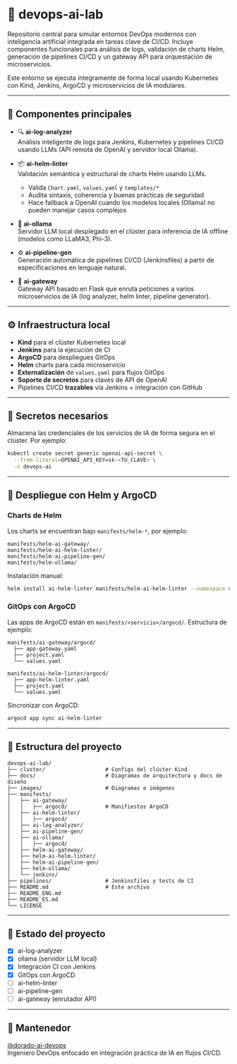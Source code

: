 # 🧪 devops-ai-lab

Repositorio central para simular entornos DevOps modernos con inteligencia artificial integrada en tareas clave de CI/CD. Incluye componentes funcionales para análisis de logs, validación de charts Helm, generación de pipelines CI/CD y un gateway API para orquestación de microservicios.

Este entorno se ejecuta íntegramente de forma local usando Kubernetes con Kind, Jenkins, ArgoCD y microservicios de IA modulares.

---

## 🧱 Componentes principales

- 🔍 **ai-log-analyzer**  
  Análisis inteligente de logs para Jenkins, Kubernetes y pipelines CI/CD usando LLMs (API remota de OpenAI y servidor local Ollama).

- 📦 **ai-helm-linter**  
  Validación semántica y estructural de charts Helm usando LLMs.  
  - Valida `Chart.yaml`, `values.yaml` y `templates/*`  
  - Audita sintaxis, coherencia y buenas prácticas de seguridad  
  - Hace fallback a OpenAI cuando los modelos locales (Ollama) no pueden manejar casos complejos

- 🧠 **ai-ollama**  
  Servidor LLM local desplegado en el clúster para inferencia de IA offline (modelos como LLaMA3, Phi-3).

- ⚙️ **ai-pipeline-gen**  
  Generación automática de pipelines CI/CD (Jenkinsfiles) a partir de especificaciones en lenguaje natural.

- 🔌 **ai-gateway**  
  Gateway API basado en Flask que enruta peticiones a varios microservicios de IA (log analyzer, helm linter, pipeline generator).

---

## ⚙️ Infraestructura local

- **Kind** para el clúster Kubernetes local  
- **Jenkins** para la ejecución de CI  
- **ArgoCD** para despliegues GitOps  
- **Helm** charts para cada microservicio  
- **Externalización** de `values.yaml` para flujos GitOps  
- **Soporte de secretos** para claves de API de OpenAI  
- Pipelines CI/CD **trazables** vía Jenkins + integración con GitHub

---

## 🔐 Secretos necesarios

Almacena las credenciales de los servicios de IA de forma segura en el clúster. Por ejemplo:

```bash
kubectl create secret generic openai-api-secret \
  --from-literal=OPENAI_API_KEY=sk-<TU_CLAVE> \
  -n devops-ai
```

---

## 🚀 Despliegue con Helm y ArgoCD

### Charts de Helm

Los charts se encuentran bajo `manifests/helm-*`, por ejemplo:

```
manifests/helm-ai-gateway/
manifests/helm-ai-helm-linter/
manifests/helm-ai-pipeline-gen/
manifests/helm-ollama/
```

Instalación manual:

```bash
helm install ai-helm-linter manifests/helm-ai-helm-linter --namespace devops-ai
```

### GitOps con ArgoCD

Las apps de ArgoCD están en `manifests/<servicio>/argocd/`. Estructura de ejemplo:

```
manifests/ai-gateway/argocd/
  ├── app-gateway.yaml
  ├── project.yaml
  └── values.yaml

manifests/ai-helm-linter/argocd/
  ├── app-helm-linter.yaml
  ├── project.yaml
  └── values.yaml
```

Sincronizar con ArgoCD:

```bash
argocd app sync ai-helm-linter
```

---

## 📂 Estructura del proyecto

```
devops-ai-lab/
├── cluster/                   # Configs del clúster Kind
├── docs/                      # Diagramas de arquitectura y docs de diseño
├── images/                    # Diagramas e imágenes
├── manifests/
│   ├── ai-gateway/
│   │   ├── argocd/            # Manifiestos ArgoCD
│   ├── ai-helm-linter/
│   │   ├── argocd/
│   ├── ai-log-analyzer/
│   ├── ai-pipeline-gen/
│   ├── ai-ollama/
│   │   ├── argocd/
│   ├── helm-ai-gateway/
│   ├── helm-ai-helm-linter/
│   ├── helm-ai-pipeline-gen/
│   ├── helm-ollama/
│   └── jenkins/
├── pipelines/                 # Jenkinsfiles y tests de CI
├── README.md                  # Este archivo
├── README_ENG.md
├── README_ES.md
└── LICENSE
```

---

## 📌 Estado del proyecto

- [x] ai-log-analyzer  
- [x] ollama (servidor LLM local)  
- [x] Integración CI con Jenkins  
- [x] GitOps con ArgoCD  
- [ ] ai-helm-linter  
- [ ] ai-pipeline-gen  
- [ ] ai-gateway (enrutador API)  

---

## 👤 Mantenedor

[@dorado-ai-devops](https://github.com/dorado-ai-devops)  
Ingeniero DevOps enfocado en integración práctica de IA en flujos CI/CD.
